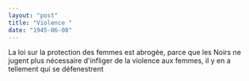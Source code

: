 ```yaml
---
layout: "post"
title: "Violence "
date: "1945-06-08"
---
```


La loi sur la protection des femmes est abrogée, parce que les Noirs ne jugent plus nécessaire d'infliger de la violence aux femmes, il y en a tellement qui se défenestrent


<div class="histoire"></div>

<div class="commentaire"></div>